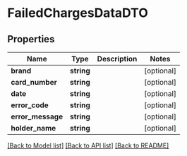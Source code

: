 # FailedChargesDataDTO

## Properties
Name | Type | Description | Notes
------------ | ------------- | ------------- | -------------
**brand** | **string** |  | [optional] 
**card_number** | **string** |  | [optional] 
**date** | **string** |  | [optional] 
**error_code** | **string** |  | [optional] 
**error_message** | **string** |  | [optional] 
**holder_name** | **string** |  | [optional] 

[[Back to Model list]](../../README.md#documentation-for-models) [[Back to API list]](../../README.md#documentation-for-api-endpoints) [[Back to README]](../../README.md)

